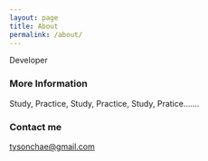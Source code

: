 ```yaml
---
layout: page
title: About
permalink: /about/
---
```


Developer 

### More Information

Study, Practice, Study, Practice, Study, Pratice.......

### Contact me

[tysonchae@gmail.com](mailto:tysonchae@gmail.com)
